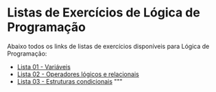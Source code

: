 # Listas de Exercícios de Lógica de Programação

Abaixo todos os links de listas de exercícios disponíveis para Lógica de Programação:

- [Lista 01 - Variáveis](https://github.com/iagorichard/exercicios-logica-de-programacao/blob/main/lista-01-variaveis.md)
- [Lista 02 - Operadores lógicos e relacionais](https://github.com/iagorichard/exercicios-logica-de-programacao/blob/main/lista-02-operacoes-logicas-relacionais.md)
- [Lista 03 - Estruturas condicionais](https://github.com/iagorichard/exercicios-logica-de-programacao/blob/main/lista-03-condicionais.md)
"""
